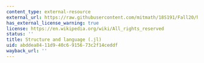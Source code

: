 ```yaml
---
content_type: external-resource
external_url: https://raw.githubusercontent.com/mitmath/18S191/Fall20/homework/homework3/hw3.jl
has_external_license_warning: true
license: https://en.wikipedia.org/wiki/All_rights_reserved
status: ''
title: Structure and language (.jl)
uid: abddea84-11d9-40c6-9156-73c2f14ceddf
wayback_url: ''
---
```

